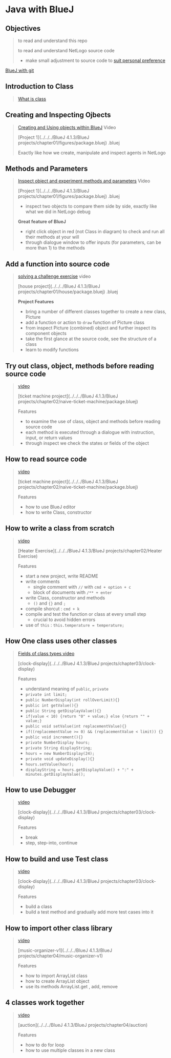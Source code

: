 # Java with BlueJ 
## Objectives

> to read and understand this repo
>
> to read and understand NetLogo source code 
>
> - make small adjustment to source code to [suit personal preference](https://stackoverflow.com/questions/52586224/how-to-adjust-netlogo-source-code-to-fold-view-window-of-monitor-window-when-run)  

[BlueJ with git](https://www.bluej.org/tutorial/git/)

## Introduction to Class 

> [What is class](https://youtu.be/CPUaTT0Xoo4?list=PLYPWr4ErjcnzWB95MVvlKArO6PIfv1fHd)

## Creating and Inspecting Ojbects

> [Creating and Using objects within BlueJ](https://youtu.be/jIm-squNyAs?list=PLYPWr4ErjcnzWB95MVvlKArO6PIfv1fHd)  Video 
>
> [Project 1](../../../BlueJ 4.1.3/BlueJ projects/chapter01/figures/package.bluej) .bluej
>
> Exactly like how we create, manipulate and inspect agents in NetLogo

## Methods and Parameters 

> [Inspect object and experiment methods and parameters](https://youtu.be/hjaFFdpbGoQ?list=PLYPWr4ErjcnzWB95MVvlKArO6PIfv1fHd) Video
>
> [Project 1](../../../BlueJ 4.1.3/BlueJ projects/chapter01/figures/package.bluej) .bluej
>
> - inspect two objects to compare them side by side, exactly like what we did in NetLogo debug
>
> **Great feature of BlueJ** 
>
> - right click object in red (not Class in diagram) to check and run all their methods at your will
> - through dialogue window to offer inputs (for parameters, can be more than 1) to the methods

## Add a function into source code 

> [solving a challenge exercise](https://youtu.be/inZ1pamustg?list=PLYPWr4ErjcnzWB95MVvlKArO6PIfv1fHd)  video 
>
> [house project](../../../BlueJ 4.1.3/BlueJ projects/chapter01/house/package.bluej) .bluej
>
> **Project Features** 
>
> - bring a number of different classes together to create a new class, Picture
> - add a function or action to  `draw` function of Picture class
> - from inspect Picture (combined) object and further inspect its component objects 
> - take the first glance at the source code, see the structure of a class
> - learn to modify functions

## Try out class, object, methods before reading source code 

> [video](https://youtu.be/LIbL64bBO9s?list=PLYPWr4ErjcnzWB95MVvlKArO6PIfv1fHd)
>
> [ticket machine project](../../../BlueJ 4.1.3/BlueJ projects/chapter02/naive-ticket-machine/package.bluej)
>
> Features 
>
> - to examine the use of class, object and methods before reading source code 
> - each method is executed through a dialogue with instruction, input, or return values 
> - through inspect we check the states or fields of the object

## How to read source code 

> [video](https://youtu.be/9goaOqbkC24?list=PLYPWr4ErjcnzWB95MVvlKArO6PIfv1fHd)
>
> [ticket machine project](../../../BlueJ 4.1.3/BlueJ projects/chapter02/naive-ticket-machine/package.bluej)
>
> Features 
>
> - how to use BlueJ editor 
> - how to write Class, constructor

## How to write a class from scratch 

> [video](https://youtu.be/Y9gOv-swR9M?list=PLYPWr4ErjcnzWB95MVvlKArO6PIfv1fHd)
>
> [Heater Exercise](../../../BlueJ 4.1.3/BlueJ projects/chapter02/Heater Exercise)
>
> Features
>
> - start a new project, write README 
> - write comments 
>   - single comment with `//` with `cmd + option + c` 
>   - block of documents with `/** + enter`   
> - write Class, constructor and methods 
>   - `()` and `{}`  and `;` 
> - compile shorcut : `cmd + k` 
> - compile and test the function or class at every small step 
>   - crucial to avoid hidden errors 
> - use of `this` : `this.temperature = temperature; `  

## How One class uses other classes

> [Fields of class types video](https://youtu.be/72DsdvA80yo?list=PLYPWr4ErjcnzWB95MVvlKArO6PIfv1fHd) 
>
> [clock-display](../../../BlueJ 4.1.3/BlueJ projects/chapter03/clock-display)
>
> Features 
>
> - understand meaning of `public`, `private` 
> - `private int limit;`
> - `public NumberDisplay(int rollOverLimit){}` 
> - `public int getValue(){}`
> - `public String getDisplayValue(){}`
> - `if(value < 10) {return "0" + value;} else {return "" + value;}`
> - `public void setValue(int replacementValue){}`
> - `if((replacementValue >= 0) && (replacementValue < limit)) {}`
> - `public void increment(){}`
> - `private NumberDisplay hours;` 
> - `private String displayString; `
> - `hours = new NumberDisplay(24);`
> - `private void updateDisplay(){}` 
> - `hours.setValue(hour);`
> - `displayString = hours.getDisplayValue() + ":" + minutes.getDisplayValue();`

## How to use Debugger

> [video](https://youtu.be/AbEVfqG-sZc?list=PLYPWr4ErjcnzWB95MVvlKArO6PIfv1fHd)
>
> [clock-display](../../../BlueJ 4.1.3/BlueJ projects/chapter03/clock-display)
>
> Features
>
> - break
> - step, step-into, continue

## How to build and use Test class

> [video](https://youtu.be/1p5Uf7LDoO0?list=PLYPWr4ErjcnzWB95MVvlKArO6PIfv1fHd)
>
> [clock-display](../../../BlueJ 4.1.3/BlueJ projects/chapter03/clock-display)
>
> Features
>
> - build a class
> - build a test method and gradually add more test cases into it

## How to import other class library

> [video](https://youtu.be/_75i6SCwVPM?list=PLYPWr4ErjcnzWB95MVvlKArO6PIfv1fHd)
>
> [music-organizer-v1](../../../BlueJ 4.1.3/BlueJ projects/chapter04/music-organizer-v1)
>
> Features 
>
> - how to import ArrayList class
> - how to create ArrayList object 
> - use its methods ArrayList.get , add, remove

## 4 classes work together 

> [video](https://youtu.be/6-A1g2liBh4?list=PLYPWr4ErjcnzWB95MVvlKArO6PIfv1fHd)
>
> [auction](../../../BlueJ 4.1.3/BlueJ projects/chapter04/auction)  
>
> Features
>
> - how to do for loop
> - how to use multiple classes in a new class